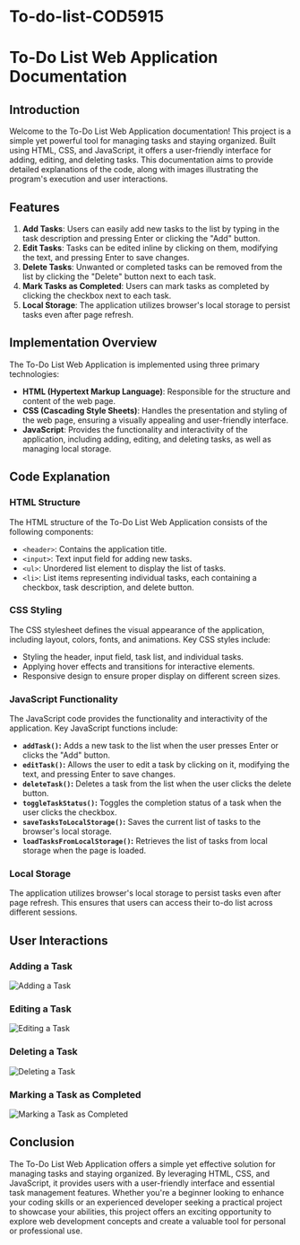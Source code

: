 # To-do-list-COD5915
# To-Do List Web Application Documentation
## Introduction
Welcome to the To-Do List Web Application documentation! This project is a simple yet powerful tool for managing tasks and staying organized. Built using HTML, CSS, and JavaScript, it offers a user-friendly interface for adding, editing, and deleting tasks. This documentation aims to provide detailed explanations of the code, along with images illustrating the program's execution and user interactions.
## Features
1. **Add Tasks**: Users can easily add new tasks to the list by typing in the task description and pressing Enter or clicking the "Add" button.
2. **Edit Tasks**: Tasks can be edited inline by clicking on them, modifying the text, and pressing Enter to save changes.
3. **Delete Tasks**: Unwanted or completed tasks can be removed from the list by clicking the "Delete" button next to each task.
4. **Mark Tasks as Completed**: Users can mark tasks as completed by clicking the checkbox next to each task.
5. **Local Storage**: The application utilizes browser's local storage to persist tasks even after page refresh.
## Implementation Overview
The To-Do List Web Application is implemented using three primary technologies:
- **HTML (Hypertext Markup Language)**: Responsible for the structure and content of the web page.
- **CSS (Cascading Style Sheets)**: Handles the presentation and styling of the web page, ensuring a visually appealing and user-friendly interface.
- **JavaScript**: Provides the functionality and interactivity of the application, including adding, editing, and deleting tasks, as well as managing local storage.
## Code Explanation
### HTML Structure
The HTML structure of the To-Do List Web Application consists of the following components:
- `<header>`: Contains the application title.
- `<input>`: Text input field for adding new tasks.
- `<ul>`: Unordered list element to display the list of tasks.
- `<li>`: List items representing individual tasks, each containing a checkbox, task description, and delete button.
### CSS Styling
The CSS stylesheet defines the visual appearance of the application, including layout, colors, fonts, and animations. Key CSS styles include:
- Styling the header, input field, task list, and individual tasks.
- Applying hover effects and transitions for interactive elements.
- Responsive design to ensure proper display on different screen sizes.
### JavaScript Functionality
The JavaScript code provides the functionality and interactivity of the application. Key JavaScript functions include:
- **`addTask()`:** Adds a new task to the list when the user presses Enter or clicks the "Add" button.
- **`editTask()`:** Allows the user to edit a task by clicking on it, modifying the text, and pressing Enter to save changes.
- **`deleteTask()`:** Deletes a task from the list when the user clicks the delete button.
- **`toggleTaskStatus()`:** Toggles the completion status of a task when the user clicks the checkbox.
- **`saveTasksToLocalStorage()`:** Saves the current list of tasks to the browser's local storage.
- **`loadTasksFromLocalStorage()`:** Retrieves the list of tasks from local storage when the page is loaded.
### Local Storage
The application utilizes browser's local storage to persist tasks even after page refresh. This ensures that users can access their to-do list across different sessions.
## User Interactions
### Adding a Task
![Adding a Task](add_task.gif)
### Editing a Task
![Editing a Task](edit_task.gif)
### Deleting a Task
![Deleting a Task](delete_task.gif)
### Marking a Task as Completed
![Marking a Task as Completed](mark_task_completed.gif)
## Conclusion
The To-Do List Web Application offers a simple yet effective solution for managing tasks and staying organized. By leveraging HTML, CSS, and JavaScript, it provides users with a user-friendly interface and essential task management features. Whether you're a beginner looking to enhance your coding skills or an experienced developer seeking a practical project to showcase your abilities, this project offers an exciting opportunity to explore web development concepts and create a valuable tool for personal or professional use.

